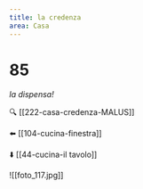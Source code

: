 ```yaml
---
title: la credenza
area: Casa
---
```

# 85
_la dispensa!_

🔍 [[222-casa-credenza-MALUS]]

⬅️ [[104-cucina-finestra]]

⬇️ [[44-cucina-il tavolo]]

![[foto_117.jpg]]